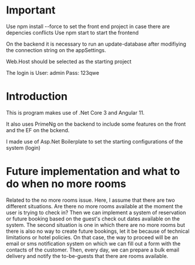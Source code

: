 # Important

Use npm install --force to set the front end project in case there are depencies conflicts
Use npm start to start the frontend

On the backend it is necessary to run an update-database after modifiying the connection string on the appSettings.

Web.Host should be selected as the starting project

The login is User: admin  Pass: 123qwe

# Introduction

This is program makes use of .Net Core 3 and Angular 11.

It also uses PrimeNg on the backend to include some features on the front and the EF on the bckend.

I made use  of Asp.Net Boilerplate to set the starting configurations of the system (login)
 
# Future implementation and what to do when no more rooms

Related to the no more rooms issue. Here, I assume that there are two different situations. Are there no more rooms available at the moment the user is trying to check in? Then we can implement a system of reservation or future booking based on the guest's check out dates available on the system.
The second situation is one in which there are no more rooms but there is also no way to create future bookings, let it be because of technical limitations or hotel policies.
On that case, the way to proceed will be an email or sms notification system on which we can fill out a form with the contacts of the customer. Then, every day, we can prepare a bulk email delivery and notify the to-be-guests that there are rooms available.
